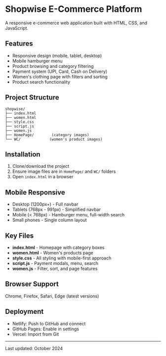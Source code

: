 # Shopwise E-Commerce Platform

A responsive e-commerce web application built with HTML, CSS, and JavaScript.

## Features

- Responsive design (mobile, tablet, desktop)
- Mobile hamburger menu
- Product browsing and category filtering
- Payment system (UPI, Card, Cash on Delivery)
- Women's clothing page with filters and sorting
- Product search functionality

## Project Structure

```
shopwise/
├── index.html
├── women.html
├── style.css
├── script.js
├── women.js
├── HomePage/        (category images)
└── WC/             (women's product images)
```

## Installation

1. Clone/download the project
2. Ensure image files are in `HomePage/` and `WC/` folders
3. Open `index.html` in a browser

## Mobile Responsive

- Desktop (1200px+) - Full navbar
- Tablets (768px - 991px) - Simplified navbar
- Mobile (< 768px) - Hamburger menu, full-width search
- Small phones - Single column layout

## Key Files

- **index.html** - Homepage with category boxes
- **women.html** - Women's products page
- **style.css** - All styling with mobile-first approach
- **script.js** - Payment modals, menu, search
- **women.js** - Filter, sort, and page features


## Browser Support

Chrome, Firefox, Safari, Edge (latest versions)

## Deployment

- Netlify: Push to GitHub and connect
- GitHub Pages: Enable in settings
- Vercel: Import from Git

---

Last updated: October 2024
